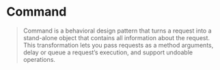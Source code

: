 # Command
> Command is a behavioral design pattern that turns a request into a stand-alone object that contains all information 
> about the request. This transformation lets you pass requests as a method arguments, delay or queue a request’s 
> execution, and support undoable operations.